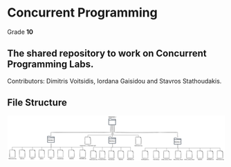# Concurrent Programming

Grade **10**

## The shared repository to work on Concurrent Programming Labs.

Contributors: Dimitris Voitsidis, Iordana Gaisidou and Stavros Stathoudakis.

## File Structure

![Project diagram](filestructure.svg)